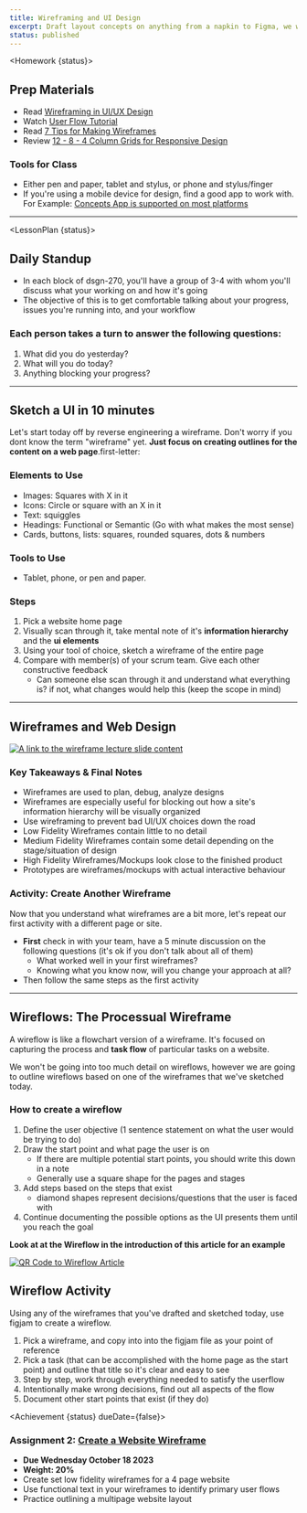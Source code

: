 ```yaml
---
title: Wireframing and UI Design
excerpt: Draft layout concepts on anything from a napkin to Figma, we will practice reducing user interfaces to low fidelity wireframes. By the end of this class you will have the skills to quickly create wireframes for your projects.
status: published
---
```


<script>
	import Homework from "$lib/components/Homework.svelte";
	import LessonPlan from "$lib/components/LessonPlan.svelte";
	import Achievement from "$lib/components/Achievement.svelte"
</script>

<Homework {status}>

<h2>Prep Materials</h2>

- Read [Wireframing in UI/UX Design](https://medium.com/detaux/what-is-ui-ux-wireframe-designerrs-46dac9c8a153)
- Watch [User Flow Tutorial](https://youtu.be/TIV1y11xz7k?si=BROBmfhYGT0-N5-K)
- Read [7 Tips for Making Wireframes](https://www.lucidchart.com/pages/how-to-make-a-wireframe)
- Review [12 - 8 - 4 Column Grids for Responsive Design](https://bootcamp.uxdesign.cc/12-8-4-column-system-for-responsive-grids-df207a58ebc)

### Tools for Class

- Either pen and paper, tablet and stylus, or phone and stylus/finger
- If you're using a mobile device for design, find a good app to work with. For Example: [Concepts App is supported on most platforms](https://concepts.app/en/)

---

</Homework>

<LessonPlan {status}>

<h2 id="standup">Daily Standup</h2>

- In each block of dsgn-270, you'll have a group of 3-4 with whom you'll discuss what your working on and how it's going
- The objective of this is to get comfortable talking about your progress, issues you're running into, and your workflow

### Each person takes a turn to answer the following questions:

1.  What did you do yesterday?
2.  What will you do today?
3.  Anything blocking your progress?

---

<h2>Sketch a UI in 10 minutes</h2>

Let's start today off by reverse engineering a wireframe. Don't worry if you dont know the term "wireframe" yet. **Just focus on creating outlines for the content on a web page**.first-letter:

### Elements to Use

- Images: Squares with X in it
- Icons: Circle or square with an X in it
- Text: squiggles
- Headings: Functional or Semantic (Go with what makes the most sense)
- Cards, buttons, lists: squares, rounded squares, dots & numbers

### Tools to Use

- Tablet, phone, or pen and paper.

### Steps

1. Pick a website home page
2. Visually scan through it, take mental note of it's **information hierarchy** and the **ui elements**
3. Using your tool of choice, sketch a wireframe of the entire page
4. Compare with member(s) of your scrum team. Give each other constructive feedback
   - Can someone else scan through it and understand what everything is? if not, what changes would help this (keep the scope in mind)

---

<h2>Wireframes and Web Design</h2>

<a href="https://docs.google.com/presentation/d/1GKMLXrThbNU5My3HywnR4Jjk_tLnGgYGW1B6Ffg-t6M/edit?usp=sharing"><img src="/images/design/wireframe-lecture-slides.png" alt="A link to the wireframe lecture slide content" /></a>

### Key Takeaways & Final Notes

- Wireframes are used to plan, debug, analyze designs
- Wireframes are especially useful for blocking out how a site's information hierarchy will be visually organized
- Use wireframing to prevent bad UI/UX choices down the road
- Low Fidelity Wireframes contain little to no detail
- Medium Fidelity Wireframes contain some detail depending on the stage/situation of design
- High Fidelity Wireframes/Mockups look close to the finished product
- Prototypes are wireframes/mockups with actual interactive behaviour

### Activity: Create Another Wireframe

Now that you understand what wireframes are a bit more, let's repeat our first activity with a different page or site.

- **First** check in with your team, have a 5 minute discussion on the following questions (it's ok if you don't talk about all of them)
  - What worked well in your first wireframes?
  - Knowing what you know now, will you change your approach at all?
- Then follow the same steps as the first activity

---

<h2>Wireflows: The Processual Wireframe</h2>

A wireflow is like a flowchart version of a wireframe. It's focused on capturing the process and **task flow** of particular tasks on a website.

We won't be going into too much detail on wireflows, however we are going to outline wireflows based on one of the wireframes that we've sketched today.

### How to create a wireflow

1. Define the user objective (1 sentence statement on what the user would be trying to do)
2. Draw the start point and what page the user is on
   - If there are multiple potential start points, you should write this down in a note
   - Generally use a square shape for the pages and stages
3. Add steps based on the steps that exist
   - diamond shapes represent decisions/questions that the user is faced with
4. Continue documenting the possible options as the UI presents them until you reach the goal

**Look at at the Wireflow in the introduction of this article for an example**

<a href="https://www.nngroup.com/articles/wireflows/"><img src="/images/design/wireflow-article-nngroup.png" alt="QR Code to Wireflow Article" class="w-48" /></a>

<h2>Wireflow Activity</h2>

Using any of the wireframes that you've drafted and sketched today, use figjam to create a wireflow.

1. Pick a wireframe, and copy into into the figjam file as your point of reference
2. Pick a task (that can be accomplished with the home page as the start point) and outline that title so it's clear and easy to see
3. Step by step, work through everything needed to satisfy the userflow
4. Intentionally make wrong decisions, find out all aspects of the flow
5. Document other start points that exist (if they do)

</LessonPlan>

<Achievement {status} dueDate={false}>

### Assignment 2: [Create a Website Wireframe](/courses/dsgn-270/assessments/assignment-2)

- **Due Wednesday October 18 2023**
- **Weight: 20%**
- Create set low fidelity wireframes for a 4 page website
- Use functional text in your wireframes to identify primary user flows
- Practice outlining a multipage website layout

</Achievement>
